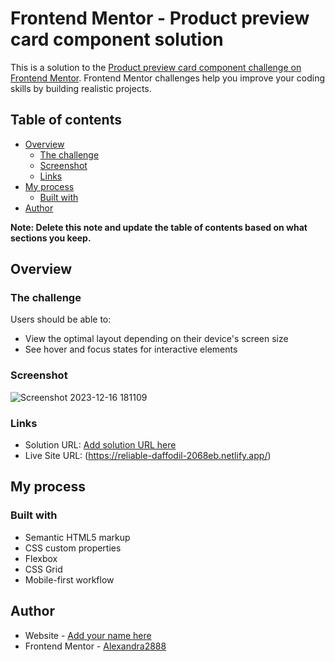 # Frontend Mentor - Product preview card component solution

This is a solution to the [Product preview card component challenge on Frontend Mentor](https://www.frontendmentor.io/challenges/product-preview-card-component-GO7UmttRfa). Frontend Mentor challenges help you improve your coding skills by building realistic projects. 

## Table of contents

- [Overview](#overview)
  - [The challenge](#the-challenge)
  - [Screenshot](#screenshot)
  - [Links](#links)
- [My process](#my-process)
  - [Built with](#built-with)
- [Author](#author)

**Note: Delete this note and update the table of contents based on what sections you keep.**

## Overview

### The challenge

Users should be able to:

- View the optimal layout depending on their device's screen size
- See hover and focus states for interactive elements

### Screenshot

![Screenshot 2023-12-16 181109](https://github.com/Alexandra2888/FEM-challenges-Newbie/assets/76844097/301d1fbb-d6d2-4903-b397-ddffb79cfee9)



### Links

- Solution URL: [Add solution URL here](https://your-solution-url.com)
- Live Site URL: (https://reliable-daffodil-2068eb.netlify.app/)

## My process

### Built with

- Semantic HTML5 markup
- CSS custom properties
- Flexbox
- CSS Grid
- Mobile-first workflow


## Author

- Website - [Add your name here](https://www.your-site.com)
- Frontend Mentor - [Alexandra2888](https://www.frontendmentor.io/profile/Alexandra2888)

